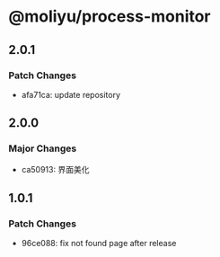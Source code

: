 # @moliyu/process-monitor

## 2.0.1

### Patch Changes

- afa71ca: update repository

## 2.0.0

### Major Changes

- ca50913: 界面美化

## 1.0.1

### Patch Changes

- 96ce088: fix not found page after release
